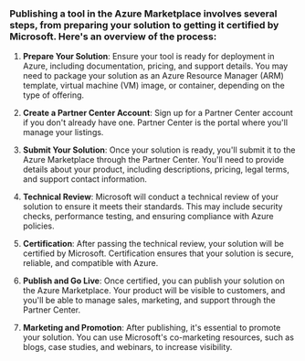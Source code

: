 ### Publishing a tool in the Azure Marketplace involves several steps, from preparing your solution to getting it certified by Microsoft. Here's an overview of the process:

1. **Prepare Your Solution**: Ensure your tool is ready for deployment in Azure, including documentation, pricing, and support details. You may need to package your solution as an Azure Resource Manager (ARM) template, virtual machine (VM) image, or container, depending on the type of offering.

2. **Create a Partner Center Account**: Sign up for a Partner Center account if you don't already have one. Partner Center is the portal where you'll manage your listings.

3. **Submit Your Solution**: Once your solution is ready, you'll submit it to the Azure Marketplace through the Partner Center. You'll need to provide details about your product, including descriptions, pricing, legal terms, and support contact information.

4. **Technical Review**: Microsoft will conduct a technical review of your solution to ensure it meets their standards. This may include security checks, performance testing, and ensuring compliance with Azure policies.

5. **Certification**: After passing the technical review, your solution will be certified by Microsoft. Certification ensures that your solution is secure, reliable, and compatible with Azure.

6. **Publish and Go Live**: Once certified, you can publish your solution on the Azure Marketplace. Your product will be visible to customers, and you'll be able to manage sales, marketing, and support through the Partner Center.

7. **Marketing and Promotion**: After publishing, it's essential to promote your solution. You can use Microsoft's co-marketing resources, such as blogs, case studies, and webinars, to increase visibility.

